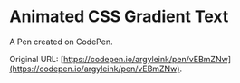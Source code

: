 # Animated CSS Gradient Text

A Pen created on CodePen.

Original URL: [https://codepen.io/argyleink/pen/vEBmZNw](https://codepen.io/argyleink/pen/vEBmZNw).

